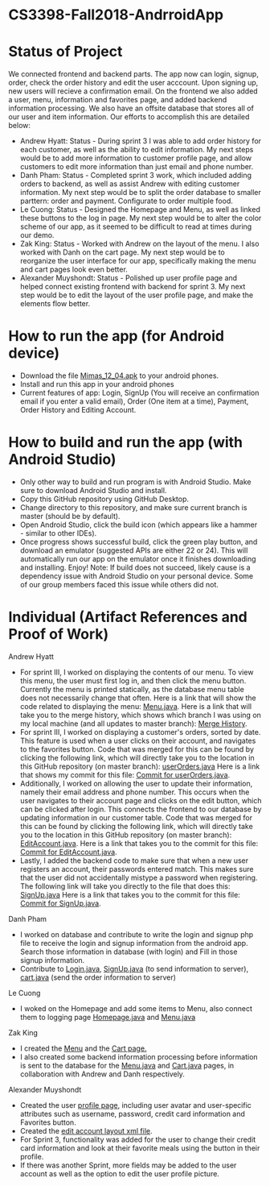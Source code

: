 # CS3398-Fall2018-AndrroidApp

# Status of Project
We connected frontend and backend parts. The app now can login, signup, order, check the order history and edit the user acccount. Upon signing up, new users will recieve a confirmation email. On the frontend we also added a user, menu, information and favorites page, and added backend information processing. We also have an offsite database that stores all of our user and item information. Our efforts to accomplish this are detailed below:

* Andrew Hyatt: Status - During sprint 3 I was able to add order history for each customer, as well as the ability to edit information. My next steps would be to add more information to customer profile page, and allow customers to edit more information than just email and phone number.
* Danh Pham: Status - Completed sprint 3 work, which included adding orders to backend, as well as assist Andrew with editing customer information. My next step would be to split the order database to smaller parttern: order and payment. Configurate to order multiple food.
* Le Cuong: Status - Designed the Homepage and Menu, as well as linked these buttons to the log in page. My next step would be to alter the color scheme of our app, as it seemed to be difficult to read at times during our demo.
* Zak King: Status - Worked with Andrew on the layout of the menu. I also worked with Danh on the cart page. My next step would be to reorganize the user interface for our app, specifically making the menu and cart pages look even better.
* Alexander Muyshondt: Status - Polished up user profile page and helped connect existing frontend with backend for sprint 3. My next step would be to edit the layout of the user profile page, and make the elements flow better.

# How to run the app (for Android device)
 - Download the file <a href="https://github.com/CS3398-Mimas-Mimes/CS3398-Fall2018-AndrroidApp/tree/master/apk">Mimas_12_04.apk</a> to your android phones.
 - Install and run this app in your android phones
 - Current features of app: Login, SignUp (You will receive an confirmation email if you enter a valid email), Order (One item at a time), Payment, Order History and Editing Account.
 
# How to build and run the app (with Android Studio)
- Only other way to build and run program is with Android Studio. Make sure to download Android Studio and install.
- Copy this GitHub repository using GitHub Desktop. 
- Change directory to this repository, and make sure current branch is master (should be by default).
- Open Android Studio, click the build icon (which appears like a hammer - similar to other IDEs).
- Once progress shows successful build, click the green play button, and download an emulator (suggested APIs are either 22 or 24). This will automatically run our app on the emulator once it finishes downloading and installing. Enjoy!
Note: If build does not succeed, likely cause is a dependency issue with Android Studio on your personal device. Some of our group members faced this issue while others did not.

# Individual (Artifact References and Proof of Work)
Andrew Hyatt
- For sprint III, I worked on displaying the contents of our menu. To view this menu, the user must first log in, and then click the menu button. Currently the menu is printed statically, as the database menu table does not necessarily change that often. Here is a link that will show the code related to displaying the menu: <a href="https://github.com/CS3398-Mimas-Mimes/CS3398-Fall2018-AndrroidApp/blob/master/app/src/main/java/com/example/danhpham/group2/Menu.java">Menu.java</a>. Here is a link that will take you to the merge history, which shows which branch I was using on my local machine (and all updates to master branch): <a href="https://github.com/CS3398-Mimas-Mimes/CS3398-Fall2018-AndrroidApp/commit/36861d99ea9f993f89a08f1ffbd1c29ec1a50325">Merge History</a>.
- For sprint III, I worked on displaying a customer's orders, sorted by date. This feature is used when a user clicks on their account, and navigates to the favorites button. Code that was merged for this can be found by clicking the following link, which will directly take you to the location in this GitHub repository (on master branch): <a href="https://github.com/CS3398-Mimas-Mimes/CS3398-Fall2018-AndrroidApp/blob/master/app/src/main/java/com/example/danhpham/group2/userOrders.java">userOrders.java</a> Here is a link that shows my commit for this file: <a href="https://github.com/CS3398-Mimas-Mimes/CS3398-Fall2018-AndrroidApp/commit/36861d99ea9f993f89a08f1ffbd1c29ec1a50325">Commit for userOrders.java</a>.
- Additionally, I worked on allowing the user to update their information, namely their email address and phone number. This occurs when the user navigates to their account page and clicks on the edit button, which can be clicked after login. This connects the frontend to our database by updating information in our customer table. Code that was merged for this can be found by clicking the following link, which will directly take you to the location in this GitHub repository (on master branch): <a href="https://github.com/CS3398-Mimas-Mimes/CS3398-Fall2018-AndrroidApp/blob/master/app/src/main/java/com/example/danhpham/group2/EditAccount.java">EditAccount.java</a>. Here is a link that takes you to the commit for this file: <a href="https://github.com/CS3398-Mimas-Mimes/CS3398-Fall2018-AndrroidApp/commit/b9a52ab8c05123c9b04e9bf5c41ff7da1fa02e54">Commit for EditAccount.java</a>.
- Lastly, I added the backend code to make sure that when a new user registers an account, their passwords entered match. This makes sure that the user did not accidentally mistype a password when registering. The following link will take you directly to the file that does this: <a href="https://github.com/CS3398-Mimas-Mimes/CS3398-Fall2018-AndrroidApp/blob/master/app/src/main/java/com/example/danhpham/group2/SignUp.java">SignUp.java</a> Here is a link that takes you to the commit for this file: <a href="https://github.com/CS3398-Mimas-Mimes/CS3398-Fall2018-AndrroidApp/commit/f3fc52fd9a175886373b411209589edd35368499">Commit for SignUp.java</a>.

Danh Pham
- I worked on database and contribute to write the login and signup php file to receive the login and signup information from the android app. Search those information in database (with login) and Fill in those signup information.
- Contribute to <a href="https://github.com/CS3398-Mimas-Mimes/CS3398-Fall2018-AndrroidApp/blob/master/app/src/main/java/com/example/danhpham/group2/Login.java">Login.java</a>, <a href="https://github.com/CS3398-Mimas-Mimes/CS3398-Fall2018-AndrroidApp/blob/master/app/src/main/java/com/example/danhpham/group2/SignUp.java">SignUp.java</a> (to send information to server), <a href="https://github.com/CS3398-Mimas-Mimes/CS3398-Fall2018-AndrroidApp/blob/master/app/src/main/java/com/example/danhpham/group2/cart.java">cart.java</a> (send the order information to server)

Le Cuong 
  - I woked on the Homepage and add some items to Menu, also connect them to logging page  <a href="https://github.com/CS3398-Mimas-Mimes/CS3398-Fall2018-AndrroidApp/blob/zacharyking2016/app/src/main/java/com/example/danhpham/group2/HomePageActivity.java">Homepage.java</a> and  <a href="https://github.com/CS3398-Mimas-Mimes/CS3398-Fall2018-AndrroidApp/blob/zacharyking2016/app/src/main/java/com/example/danhpham/group2/Menu.java">Menu.java</a>
  


Zak King 
 - I created the <a href="https://github.com/CS3398-Mimas-Mimes/CS3398-Fall2018-AndrroidApp/blob/master/app/src/main/res/layout/activity_menu.xml">Menu</a> and the <a href="https://github.com/CS3398-Mimas-Mimes/CS3398-Fall2018-AndrroidApp/blob/master/app/src/main/res/layout/activity_cart.xml">Cart page.</a> 
 - I also created some backend information processing before information is sent to the database for the  <a href="https://github.com/CS3398-Mimas-Mimes/CS3398-Fall2018-AndrroidApp/blob/master/app/src/main/java/com/example/danhpham/group2/Menu.java">Menu.java</a> and <a href="https://github.com/CS3398-Mimas-Mimes/CS3398-Fall2018-AndrroidApp/blob/master/app/src/main/java/com/example/danhpham/group2/cart.java">Cart.java</a> pages, in collaboration with Andrew and Danh respectively. 


Alexander Muyshondt
- Created the user <a href="https://github.com/CS3398-Mimas-Mimes/CS3398-Fall2018-AndrroidApp/blob/master/app/src/main/res/layout/activity_user.xml">profile page</a>, including user avatar and user-specific attributes such as username, password, credit card information and Favorites button. 
- Created the <a href="https://github.com/CS3398-Mimas-Mimes/CS3398-Fall2018-AndrroidApp/blob/master/app/src/main/res/layout/activity_edit_account.xml">edit account layout xml file</a>.
- For Sprint 3, functionality was added for the user to change their credit card information and look at their favorite meals using the button in their profile.
- If there was another Sprint, more fields may be added to the user account as well as the option to edit the user profile picture.
